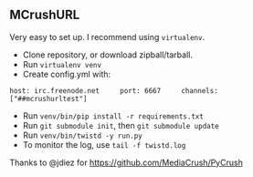 MCrushURL
---------

Very easy to set up. I recommend using `virtualenv`.

* Clone repository, or download zipball/tarball.
* Run `virtualenv venv`
* Create config.yml with:

`host: irc.freenode.net    
port: 6667    
channels: ["##mcrushurltest"]`

* Run `venv/bin/pip install -r requirements.txt`
* Run `git submodule init`, then `git submodule update`
* Run `venv/bin/twistd -y run.py`
* To monitor the log, use `tail -f twistd.log`

Thanks to @jdiez for https://github.com/MediaCrush/PyCrush
